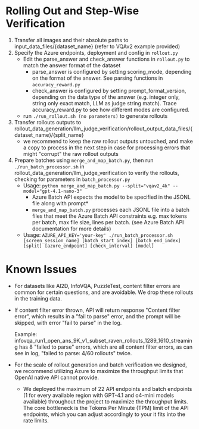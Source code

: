 # Rolling Out and Step-Wise Verification

1. Transfer all images and their absolute paths to input_data_files/{dataset_name} (refer to VQAv2 example provided)
2. Specify the Azure endpoints, deployment and config in ```rollout.py```
    - Edit the parse_answer and check_answer functions in ```rollout.py``` to match the answer format of the dataset
        - parse_answer is configured by setting scoring_mode, depending on the format of the answer. See parsing functions in ```accuracy_reward.py```
        - check_answer is configured by setting prompt_format_version, depending on the data type of the answer (e.g. integer only, string only exact match, LLM as judge string match). Trace accuracy_reward.py to see how different modes are configured.
    - run ```./run_rollout.sh (no parameters)``` to generate rollouts
3. Transfer rollouts outputs to rollout_data_generation/llm_judge_verification/rollout_output_data_files/{dataset_name}/{split_name}
    - we recommend to keep the raw rollout outputs untouched, and make a copy to process in the next step in case for processing errors that might "corrupt" the raw rollout outputs
4. Prepare batches using ```merge_and_map_batch.py```, then run ```./run_batch_processor.sh``` in rollout_data_generation/llm_judge_verification to verify the rollouts, checking for parameters in ```batch_processor.py```
    - Usage: ```python merge_and_map_batch.py --split="vqav2_4k" --model="gpt-4.1-nano-3"```
        - Azure Batch API expects the model to be specified in the JSONL file along with prompt*
        - ```merge_and_map_batch.py``` processes each JSONL file into a batch files that meet the Azure Batch API constraints e.g. max tokens per batch, max file size, lines per batch. (see Azure Batch API documentation for more details)
    - Usage: ```AZURE_API_KEY='your-key' ./run_batch_processor.sh [screen_session_name] [batch_start_index] [batch_end_index] [split] [azure_endpoint] [check_interval] [model]```

# Known Issues
- For datasets like AI2D, InfoVQA, PuzzleTest, content filter errors are common for certain questions, and are avoidable. We drop these rollouts in the training data.

- If content filter error thrown, API will return response "Content filter error", which results in a "fail to parse" error, and the prompt will be skipped, with error "fail to parse" in the log.

    Example: infovqa_run1_open_ans_9K_v1_subset_raven_rollouts_1289_1610_streaming has 8 "failed to parse" errors, which are all content filter errors, as can see in log, "failed to parse: 4/60 rollouts" twice. 

- For the scale of rollout generation and batch verification we designed, we recommend utilizing Azure to maximize the throughput limits that OpenAI native API cannot provide. 
    - We deployed the maximum of 22 API endpoints and batch endpoints (1 for every available region with GPT-4.1 and o4-mini models available) throughout the project to maximize the throughput limits. The core bottleneck is the Tokens Per Minute (TPM) limit of the API endpoints, which you can adjust accordingly to your it fits into the rate limits.